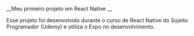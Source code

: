 __Meu primeiro projeto em React Native __

Esse projeto foi desenvolvido durante o curso de React Native do Sujeito Programador (Udemy) e utiliza o Expo no desenvolvimento.
